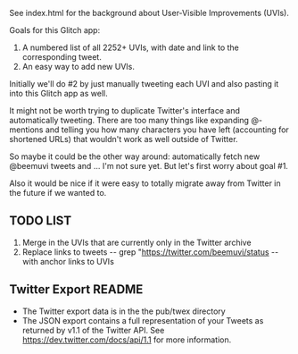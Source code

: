 See index.html for the background about User-Visible Improvements (UVIs).

Goals for this Glitch app:

1. A numbered list of all 2252+ UVIs, with date and link to the corresponding tweet.
2. An easy way to add new UVIs.

Initially we'll do #2 by just manually tweeting each UVI and also pasting it into this Glitch app as well.

It might not be worth trying to duplicate Twitter's interface and automatically tweeting. There are too many things like expanding @-mentions and telling you how many characters you have left (accounting for shortened URLs) that wouldn't work as well outside of Twitter.

So maybe it could be the other way around: automatically fetch new @beemuvi tweets and ... I'm not sure yet. But let's first worry about goal #1.

Also it would be nice if it were easy to totally migrate away from Twitter in the future if we wanted to.

## TODO LIST

1. Merge in the UVIs that are currently only in the Twitter archive
1. Replace links to tweets -- grep \"https://twitter.com/beemuvi/status -- with anchor links to UVIs

## Twitter Export README

* The Twitter export data is in the the pub/twex directory
* The JSON export contains a full representation of your Tweets as returned by v1.1 of the Twitter API. See https://dev.twitter.com/docs/api/1.1 for more information.
